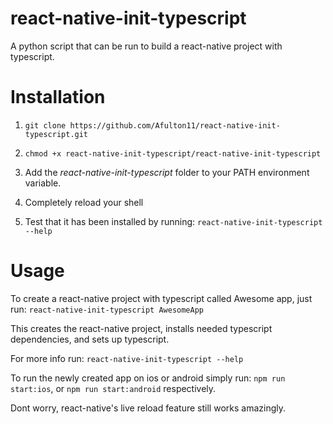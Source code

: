 # react-native-init-typescript
A python script that can be run to build a react-native project with typescript.

# Installation

1. `git clone https://github.com/Afulton11/react-native-init-typescript.git`
2. `chmod +x react-native-init-typescript/react-native-init-typescript`

3. Add the *react-native-init-typescript* folder to your PATH environment variable.
4. Completely reload your shell
5. Test that it has been installed by running: `react-native-init-typescript --help`

# Usage
To create a react-native project with typescript called Awesome app, just run:
`
react-native-init-typescript AwesomeApp
`

This creates the react-native project, installs needed typescript dependencies, and sets up typescript.

For more info run: `react-native-init-typescript --help`

To run the newly created app on ios or android simply run:
`npm run start:ios`, or `npm run start:android` respectively.

Dont worry, react-native's live reload feature still works amazingly.
